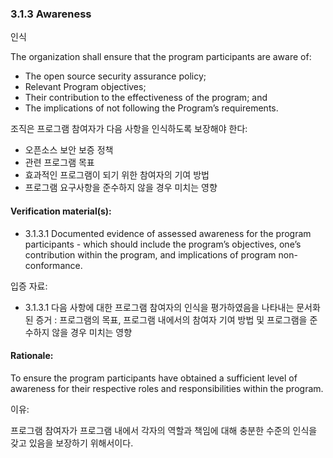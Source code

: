 ### 3.1.3	Awareness

인식

The organization shall ensure that the program participants are aware of:

* The open source security assurance policy;
* Relevant Program objectives; 
* Their contribution to the effectiveness of the program; and
* The implications of not following the Program’s requirements.

조직은 프로그램 참여자가 다음 사항을 인식하도록 보장해야 한다:

* 오픈소스 보안 보증 정책
* 관련 프로그램 목표
* 효과적인 프로그램이 되기 위한 참여자의 기여 방법
* 프로그램 요구사항을 준수하지 않을 경우 미치는 영향


#### Verification material(s):
* 3.1.3.1 Documented evidence of assessed awareness for the program participants - which should include the program’s objectives, one’s contribution within the program, and implications of program non-conformance.

입증 자료:

* 3.1.3.1 다음 사항에 대한 프로그램 참여자의 인식을 평가하였음을 나타내는 문서화된 증거 : 프로그램의 목표, 프로그램 내에서의 참여자 기여 방법 및 프로그램을 준수하지 않을 경우 미치는 영향


#### Rationale:
To ensure the program participants have obtained a sufficient level of awareness for their respective roles and responsibilities within the program.

이유:

프로그램 참여자가 프로그램 내에서 각자의 역할과 책임에 대해 충분한 수준의 인식을 갖고 있음을 보장하기 위해서이다.
